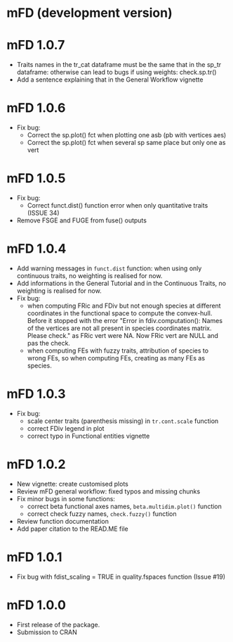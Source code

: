 # mFD (development version)

# mFD 1.0.7
* Traits names in the tr_cat dataframe must be the same that in the sp_tr
dataframe: otherwise can lead to bugs if using weights: check.sp.tr()
* Add a sentence explaining that in the General Workflow vignette

# mFD 1.0.6
* Fix bug:
  * Correct the sp.plot() fct when plotting one asb (pb with vertices aes)
  * Correct the sp.plot() fct when several sp same place but only one as vert

# mFD 1.0.5
* Fix bug:
  * Correct funct.dist() function error when only quantitative traits (ISSUE 34)
* Remove FSGE and FUGE from fuse() outputs

# mFD 1.0.4
* Add warning messages in `funct.dist` function: when using only continuous 
traits, no weighting is realised for now.
* Add informations in the General Tutorial and in the Continuous Traits,
no weighting is realised for now.
* Fix bug:
  * when computing FRic and FDiv but not enough species at different
coordinates in the functional space to compute the convex-hull. Before it 
stopped with the error "Error in fdiv.computation(): Names of the vertices are 
not all present in species coordinates matrix. Please check." as FRic vert
were NA. Now FRic vert are NULL and pas the check.
  * when computing FEs with fuzzy traits, attribution of species to wrong FEs,
so when computing FEs, creating as many FEs as species.

# mFD 1.0.3

* Fix bug: 
  * scale center traits (parenthesis missing) in `tr.cont.scale` function
  * correct FDiv legend in plot
  * correct typo in Functional entities vignette

# mFD 1.0.2

* New vignette: create customised plots
* Review mFD general workflow: fixed typos and missing chunks
* Fix minor bugs in some functions:
  * correct beta functional axes names, `beta.multidim.plot()` function
  * correct check fuzzy names, `check.fuzzy()` function
* Review function documentation
* Add paper citation to the READ.ME file

# mFD 1.0.1

* Fix bug with fdist_scaling = TRUE in quality.fspaces function (Issue #19)


# mFD 1.0.0

* First release of the package.
* Submission to CRAN





